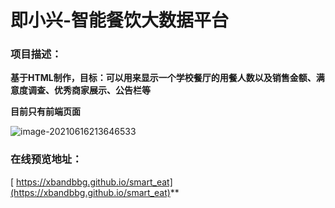 # 即小兴-智能餐饮大数据平台

### 项目描述：

**基于HTML制作，目标：可以用来显示一个学校餐厅的用餐人数以及销售金额、满意度调查、优秀商家展示、公告栏等**

**目前只有前端页面**

![image-20210616213646533](https://gitee.com/xbandbbg/bk-imgs/raw/master/image-20210616213646533.png)

### 在线预览地址：

[ https://xbandbbg.github.io/smart_eat](https://xbandbbg.github.io/smart_eat)**

